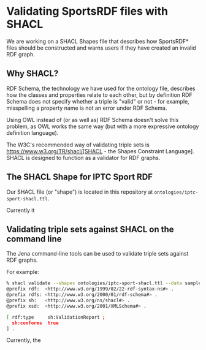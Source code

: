 # Validating SportsRDF files with SHACL

We are working on a SHACL Shapes file that describes how SportsRDF* files
should be constructed and warns users if they have created an invalid
RDF graph.

## Why SHACL?

RDF Schema, the technology we have used for the ontology file, describes
how the classes and properties relate to each other, but by definition
RDF Schema does not specify whether a triple is "valid" or not - for example,
misspelling a property name is not an error under RDF Schema.

Using OWL instead of (or as well as) RDF Schema doesn't solve this problem,
as OWL works the same way (but with a more expressive ontology definition
language).

The W3C's recommended way of validating triple sets is
https://www.w3.org/TR/shacl/[SHACL - the Shapes Constraint Language]. SHACL
is designed to function as a validator for RDF graphs.

## The SHACL Shape for IPTC Sport RDF

Our SHACL file (or "shape") is located in this repository at
`ontologies/iptc-sport-shacl.ttl`.

Currently it 
## Validating triple sets against SHACL on the command line

The Jena command-line tools can be used to validate triple sets against RDF
graphs.

For example:

```bash
% shacl validate --shapes ontologies/iptc-sport-shacl.ttl --data samples/ttl/soccer-match-01.ttl 
@prefix rdf:  <http://www.w3.org/1999/02/22-rdf-syntax-ns#> .
@prefix rdfs: <http://www.w3.org/2000/01/rdf-schema#> .
@prefix sh:   <http://www.w3.org/ns/shacl#> .
@prefix xsd:  <http://www.w3.org/2001/XMLSchema#> .

[ rdf:type     sh:ValidationReport ;
  sh:conforms  true
] .
```

Currently, the 
